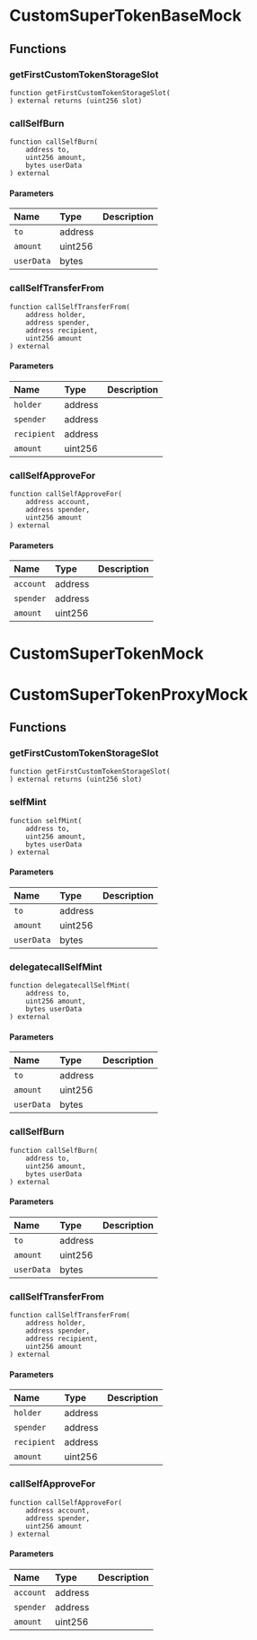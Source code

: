 # CustomSuperTokenBaseMock

## Functions

### getFirstCustomTokenStorageSlot

```solidity
function getFirstCustomTokenStorageSlot(
) external returns (uint256 slot)
```

### callSelfBurn

```solidity
function callSelfBurn(
    address to,
    uint256 amount,
    bytes userData
) external
```

#### Parameters

| Name | Type | Description |
| :--- | :--- | :---------- |
| `to` | address |  |
| `amount` | uint256 |  |
| `userData` | bytes |  |

### callSelfTransferFrom

```solidity
function callSelfTransferFrom(
    address holder,
    address spender,
    address recipient,
    uint256 amount
) external
```

#### Parameters

| Name | Type | Description |
| :--- | :--- | :---------- |
| `holder` | address |  |
| `spender` | address |  |
| `recipient` | address |  |
| `amount` | uint256 |  |

### callSelfApproveFor

```solidity
function callSelfApproveFor(
    address account,
    address spender,
    uint256 amount
) external
```

#### Parameters

| Name | Type | Description |
| :--- | :--- | :---------- |
| `account` | address |  |
| `spender` | address |  |
| `amount` | uint256 |  |

# CustomSuperTokenMock

# CustomSuperTokenProxyMock

## Functions

### getFirstCustomTokenStorageSlot

```solidity
function getFirstCustomTokenStorageSlot(
) external returns (uint256 slot)
```

### selfMint

```solidity
function selfMint(
    address to,
    uint256 amount,
    bytes userData
) external
```

#### Parameters

| Name | Type | Description |
| :--- | :--- | :---------- |
| `to` | address |  |
| `amount` | uint256 |  |
| `userData` | bytes |  |

### delegatecallSelfMint

```solidity
function delegatecallSelfMint(
    address to,
    uint256 amount,
    bytes userData
) external
```

#### Parameters

| Name | Type | Description |
| :--- | :--- | :---------- |
| `to` | address |  |
| `amount` | uint256 |  |
| `userData` | bytes |  |

### callSelfBurn

```solidity
function callSelfBurn(
    address to,
    uint256 amount,
    bytes userData
) external
```

#### Parameters

| Name | Type | Description |
| :--- | :--- | :---------- |
| `to` | address |  |
| `amount` | uint256 |  |
| `userData` | bytes |  |

### callSelfTransferFrom

```solidity
function callSelfTransferFrom(
    address holder,
    address spender,
    address recipient,
    uint256 amount
) external
```

#### Parameters

| Name | Type | Description |
| :--- | :--- | :---------- |
| `holder` | address |  |
| `spender` | address |  |
| `recipient` | address |  |
| `amount` | uint256 |  |

### callSelfApproveFor

```solidity
function callSelfApproveFor(
    address account,
    address spender,
    uint256 amount
) external
```

#### Parameters

| Name | Type | Description |
| :--- | :--- | :---------- |
| `account` | address |  |
| `spender` | address |  |
| `amount` | uint256 |  |

